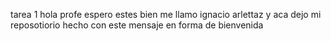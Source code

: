 tarea 1
hola profe espero estes bien me llamo ignacio arlettaz y aca  dejo  mi reposotiorio hecho con este mensaje en forma de bienvenida 

